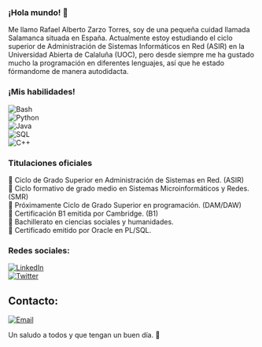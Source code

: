 ### ¡Hola mundo! 👋

<!--
**Rorschach-lord/Rorschach-lord** is a ✨ _special_ ✨ repository because its `README.md` (this file) appears on your GitHub profile.-->

Me llamo Rafael Alberto Zarzo Torres, soy de una pequeña cuidad llamada Salamanca situada en España. Actualmente estoy estudiando el ciclo superior de Administración de Sistemas Informáticos en Red (ASIR) en la Universidad Abierta de Calaluña (UOC), pero desde siempre me ha gustado mucho la programación en diferentes lenguajes, así que he estado fórmandome de manera autodidacta.

### ¡Mis habilidades!

![Bash](https://img.shields.io/badge/Bash-0000ff?style=for-the-badge&logo=Linux&logoColor=white&labelColor=0000ff)</br>
![Python](https://img.shields.io/badge/Python-00b4ff?style=for-the-badge&logo=Python&logoColor=white&labelColor=00b4ff)</br>
![Java](https://img.shields.io/badge/Java-ff8000?style=for-the-badge&logo=Java&logoColor=white&labelColor=ff8000)</br>
![SQL](https://img.shields.io/badge/SQL-d7fc03?style=for-the-badge&logo=sql&logoColor=white&labelColor=d7fc03)</br>
![C++](https://img.shields.io/badge/C++-ffcb49?style=for-the-badge&logo=C&logoColor=white&labelColor=ffcb49)</br>

### Titulaciones oficiales

🥉 Ciclo de Grado Superior en Administración de Sistemas en Red. (ASIR) </br>
🥉 Ciclo formativo de grado medio en Sistemas Microinformáticos y Redes. (SMR) </br>
🥉 Próximamente Ciclo de Grado Superior en programación. (DAM/DAW) </br>
🥉 Certificación B1 emitida por Cambridge. (B1) </br>
🥉 Bachillerato en ciencias sociales y humanidades. </br>
🥉 Certificado emitido por Oracle en PL/SQL. </br>

### Redes sociales:

[![LinkedIn](https://img.shields.io/badge/LinkedIn-Alberto_Zarzo-0077B5?style=for-the-badge&logo=linkedin&logoColor=white&labelColor=101010)](https://www.linkedin.com/in/albertozarzo/) </br>
[![Twitter](https://img.shields.io/badge/Twitter-Alberto_Zarzo-0077B5?style=for-the-badge&logo=Twitter&logoColor=white&labelColor=101010)](https://twitter.com/rorschach_lord) </br>

## Contacto:

[![Email](https://img.shields.io/badge/Español-Email-ff8000?style=for-the-badge&logo=gmail&logoColor=white&labelColor=101010)](stroncio198@gmail.com)

Un saludo a todos y que tengan un buen día. 👋

